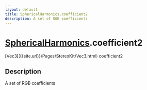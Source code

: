 ```yaml
---
layout: default
title: SphericalHarmonics.coefficient2
description: A set of RGB coefficients
---
```

# [SphericalHarmonics]({{site.url}}/Pages/StereoKit/SphericalHarmonics.html).coefficient2

<div class='signature' markdown='1'>
[Vec3]({{site.url}}/Pages/StereoKit/Vec3.html) coefficient2
</div>

## Description
A set of RGB coefficients

